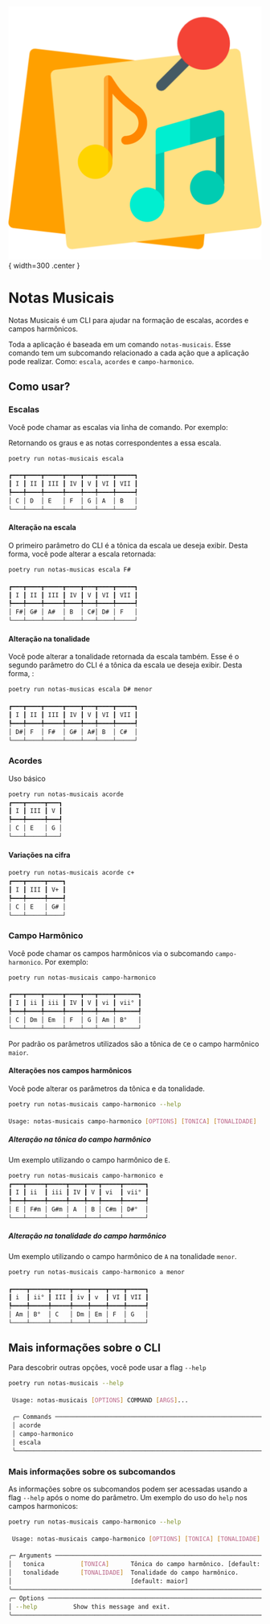 
![Logo do projeto](assets/logo.png){ width=300 .center }

# Notas Musicais

Notas Musicais é um CLI para ajudar na formação de escalas, acordes e campos harmônicos.

Toda a aplicação é baseada em um comando `notas-musicais`. Esse comando tem um subcomando relacionado a cada ação que a aplicação pode realizar. Como: `escala`, `acordes` e `campo-harmonico`.

## Como usar?

### Escalas

Você pode chamar as escalas via linha de comando. Por exemplo:

Retornando os graus e as notas correspondentes a essa escala.

```bash
poetry run notas-musicais escala

┏━━━┳━━━━┳━━━━━┳━━━━┳━━━┳━━━━┳━━━━━┓
┃ I ┃ II ┃ III ┃ IV ┃ V ┃ VI ┃ VII ┃
┡━━━╇━━━━╇━━━━━╇━━━━╇━━━╇━━━━╇━━━━━┩
│ C │ D  │ E   │ F  │ G │ A  │ B   │
└───┴────┴─────┴────┴───┴────┴─────┘
```

#### Alteração na escala

O primeiro parâmetro do CLI é a tônica da escala ue deseja exibir. Desta forma, você pode alterar a escala retornada:

```bash
poetry run notas-musicas escala F#

┏━━━┳━━━━┳━━━━━┳━━━━┳━━━┳━━━━┳━━━━━┓
┃ I ┃ II ┃ III ┃ IV ┃ V ┃ VI ┃ VII ┃
┡━━━╇━━━━╇━━━━━╇━━━━╇━━━╇━━━━╇━━━━━┩
│ F#│ G# │ A#  │ B  │ C#│ D# │ F   │
└───┴────┴─────┴────┴───┴────┴─────┘
```

#### Alteração na tonalidade

Você pode alterar a tonalidade retornada da escala também. Esse é o segundo parâmetro do CLI é a tônica da escala ue deseja exibir. Desta forma, :

```bash
poetry run notas-musicas escala D# menor

┏━━━┳━━━━┳━━━━━┳━━━━┳━━━┳━━━━┳━━━━━┓
┃ I ┃ II ┃ III ┃ IV ┃ V ┃ VI ┃ VII ┃
┡━━━╇━━━━╇━━━━━╇━━━━╇━━━╇━━━━╇━━━━━┩
│ D#│ F  │ F#  │ G# │ A#│ B  │ C#  │
└───┴────┴─────┴────┴───┴────┴─────┘

```

### Acordes

Uso básico

```bash
poetry run notas-musicais acorde
┏━━━┳━━━━━┳━━━┓
┃ I ┃ III ┃ V ┃
┡━━━╇━━━━━╇━━━┩
│ C │ E   │ G │
└───┴─────┴───┘
```

#### Variações na cifra

```bash
poetry run notas-musicais acorde c+
┏━━━┳━━━━━┳━━━━┓
┃ I ┃ III ┃ V+ ┃
┡━━━╇━━━━━╇━━━━┩
│ C │ E   │ G# │
└───┴─────┴────┘
```

### Campo Harmônico

Você pode chamar os campos harmônicos via o subcomando `campo-harmonico`. Por exemplo: 
```bash
poetry run notas-musicais campo-harmonico

┏━━━┳━━━━┳━━━━━┳━━━━┳━━━┳━━━━┳━━━━━━┓
┃ I ┃ ii ┃ iii ┃ IV ┃ V ┃ vi ┃ vii° ┃
┡━━━╇━━━━╇━━━━━╇━━━━╇━━━╇━━━━╇━━━━━━┩
│ C │ Dm │ Em  │ F  │ G │ Am │ B°   │
└───┴────┴─────┴────┴───┴────┴──────┘
```

Por padrão os parâmetros utilizados são a tônica de `C`e o campo harmônico `maior`. 

#### Alterações nos campos harmônicos

Você pode alterar os parâmetros da tônica e da tonalidade.

```bash
poetry run notas-musicais campo-harmonico --help
                                                                           
Usage: notas-musicais campo-harmonico [OPTIONS] [TONICA] [TONALIDADE]
```

##### Alteração na tônica do campo harmônico

Um exemplo utilizando o campo harmônico de `E`.

```bash
poetry run notas-musicais campo-harmonico e      
┏━━━┳━━━━━┳━━━━━┳━━━━┳━━━┳━━━━━┳━━━━━━┓
┃ I ┃ ii  ┃ iii ┃ IV ┃ V ┃ vi  ┃ vii° ┃
┡━━━╇━━━━━╇━━━━━╇━━━━╇━━━╇━━━━━╇━━━━━━┩
│ E │ F#m │ G#m │ A  │ B │ C#m │ D#°  │
└───┴─────┴─────┴────┴───┴─────┴──────┘
```

##### Alteração na tonalidade do campo harmônico

Um exemplo utilizando o campo harmônico de `A` na tonalidade `menor`.

```bash
poetry run notas-musicais campo-harmonico a menor

┏━━━━┳━━━━━┳━━━━━┳━━━━┳━━━━┳━━━━┳━━━━━┓
┃ i  ┃ ii° ┃ III ┃ iv ┃ v  ┃ VI ┃ VII ┃
┡━━━━╇━━━━━╇━━━━━╇━━━━╇━━━━╇━━━━╇━━━━━┩
│ Am │ B°  │ C   │ Dm │ Em │ F  │ G   │
└────┴─────┴─────┴────┴────┴────┴─────┘
```

## Mais informações sobre o CLI

Para descobrir outras opções, você pode usar a flag `--help`

```bash
poetry run notas-musicais --help           
                                                                           
 Usage: notas-musicais [OPTIONS] COMMAND [ARGS]...  

 ╭─ Commands ──────────────────────────────────────────────────────────────╮
 │ acorde                                                                  │
 │ campo-harmonico                                                         │
 │ escala                                                                  │
 ╰─────────────────────────────────────────────────────────────────────────╯
```

### Mais informações sobre os subcomandos

As informações sobre os subcomandos podem ser acessadas usando a flag `--help` após o nome do parâmetro. Um exemplo do uso do `help` nos campos harmonicos:

```bash
poetry run notas-musicais campo-harmonico --help
                                                                           
 Usage: notas-musicais campo-harmonico [OPTIONS] [TONICA] [TONALIDADE]     
                                                                           
╭─ Arguments ─────────────────────────────────────────────────────────────╮
│   tonica          [TONICA]      Tônica do campo harmônico. [default: c] │
│   tonalidade      [TONALIDADE]  Tonalidade do campo harmônico.          │
│                                 [default: maior]                        │
╰─────────────────────────────────────────────────────────────────────────╯
╭─ Options ───────────────────────────────────────────────────────────────╮
│ --help          Show this message and exit.                             │
╰─────────────────────────────────────────────────────────────────────────╯
```